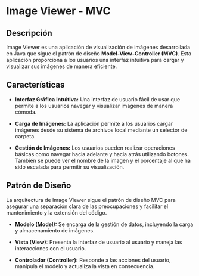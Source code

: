 # Image Viewer - MVC

## Descripción

Image Viewer es una aplicación de visualización de imágenes desarrollada en Java que sigue el patrón de diseño **Model-View-Controller (MVC)**. Esta aplicación proporciona a los usuarios una interfaz intuitiva para cargar y visualizar sus imágenes de manera eficiente.

## Características

- **Interfaz Gráfica Intuitiva:** Una interfaz de usuario fácil de usar que permite a los usuarios navegar y visualizar imágenes de manera cómoda.

* **Carga de Imágenes:** La aplicación permite a los usuarios cargar imágenes desde su sistema de archivos local mediante un selector de carpeta.

+ **Gestión de Imágenes:** Los usuarios pueden realizar operaciones básicas como navegar hacia adelante y hacia atrás utilizando botones. También se puede ver el nombre de la imagen y el porcentaje al que ha sido escalada para permitir su visualización.

## Patrón de Diseño

La arquitectura de Image Viewer sigue el patrón de diseño MVC para asegurar una separación clara de las preocupaciones y facilitar el mantenimiento y la extensión del código.

- **Modelo (Model):** Se encarga de la gestión de datos, incluyendo la carga y almacenamiento de imágenes.

* **Vista (View):** Presenta la interfaz de usuario al usuario y maneja las interacciones con el usuario.

+ **Controlador (Controller):** Responde a las acciones del usuario, manipula el modelo y actualiza la vista en consecuencia.
